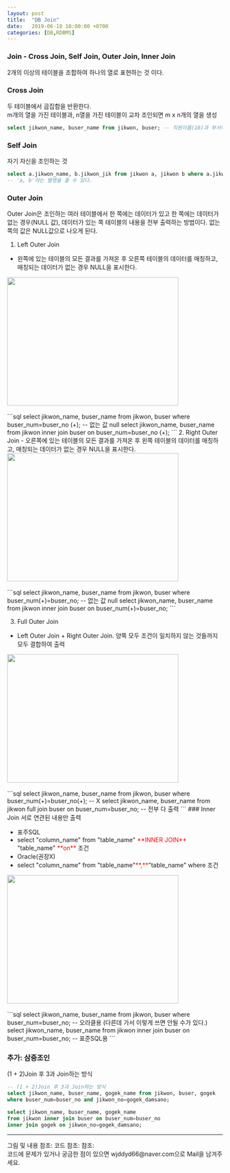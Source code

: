 ```yaml
---
layout: post
title:  "DB Join"
date:   2019-06-18 10:00:00 +0700
categories: [DB,RDBMS]
---
```


###  Join - Cross Join, Self Join, Outer Join, Inner Join
2개의 이상의 테이블을 조합하여 하나의 열로 표현하는 것 이다.

###  Cross Join  
두 테이블에서 곱집합을 반환한다.  
m개의 열을 가진 테이블과, n열을 가진 테이블이 교차 조인되면 m x n개의 열을 생성  
```sql
select jikwon_name, buser_name from jikwon, buser; -- 직원이름(16)과 부서이름(4)이 1:1 대응. 16*4 = 64개.
```

###  Self Join
자기 자신을 조인하는 것
```sql
select a.jikwon_name, b.jikwon_jik from jikwon a, jikwon b where a.jikwon_no=b.jikwon_no; 
-- 'a, b'라는 별명을 줄 수 있다.
```
###  Outer Join
Outer Join은 조인하는 여러 테이블에서 한 쪽에는 데이터가 있고 한 쪽에는 데이터가 없는 경우(NULL 값), 데이터가 있는 쪽 테이블의 내용을 전부 출력하는 방법이다. 없는 쪽의 값은 NULL값으로 나오게 된다.  
1. Left Outer Join
 - 왼쪽에 있는 테이블의 모든 결과를 가져온 후 오른쪽 테이블의 데이터를 매칭하고, 매칭되는 데이터가 없는 경우 NULL을 표시한다.  
<div><img src="https://t1.daumcdn.net/cfile/tistory/224EFA4656EF49B309" height="300" width="400" /></div><br>
```sql
select jikwon_name, buser_name from jikwon, buser where buser_num=buser_no (+); 
-- 없는 값 null
select jikwon_name, buser_name from jikwon inner join buser on buser_num=buser_no (+); 
```
2. Right Outer Join
 - 오른쪽에 있는 테이블의 모든 결과를 가져온 후 왼쪽 테이블의 데이터를 매칭하고, 매칭되는 데이터가 없는 경우 NULL을 표시한다.  
<div><img src="https://t1.daumcdn.net/cfile/tistory/2418A25056EF4BA912" height="300" width="400" /></div><br>
```sql
select jikwon_name, buser_name from jikwon, buser where buser_num(+)=buser_no; 
-- 없는 값 null
select jikwon_name, buser_name from jikwon inner join buser on buser_num(+)=buser_no;
```

3. Full Outer Join
 - Left Outer Join + Right Outer Join. 양쪽 모두 조건이 일치하지 않는 것들까지 모두 결합하여 출력  
<div><img src="https://t1.daumcdn.net/cfile/tistory/232EF54356EF4DA123" height="300" width="400" /></div><br>
```sql
select jikwon_name, buser_name from jikwon, buser where buser_num(+)=buser_no(+); -- X
select jikwon_name, buser_name from jikwon full join buser on buser_num=buser_no; 
-- 전부 다 출력
```
###  Inner Join
서로 연관된 내용만 출력  
<ul>
<li>표주SQL</li>  
<li>select "column_name" from "table_name" <span style ="color: red">**INNER  JOIN**</span> "table_name" <span style ="color: red">**on**</span> 조건</li>
<li>Oracle(권장X)</li>
<li>select "column_name" from "table_name"<span style ="color: red">**,**</span>"table_name" where 조건</li>
</ul>
<div><img src="https://t1.daumcdn.net/cfile/tistory/251A374456EB994D13" height="300" width="400" /></div><br>
```sql
select jikwon_name, buser_name from jikwon, buser where buser_num=buser_no; 
-- 오라클용 (다른데 가서 이렇게 쓰면 안될 수가 있다.)
select jikwon_name, buser_name from jikwon inner join buser on buser_num=buser_no; 
-- 표준SQL용
```

###  추가: 삼중조인
(1 + 2)Join 후 3과 Join하는 방식  
```sql
-- (1 + 2)Join 후 3과 Join하는 방식
select jikwon_name, buser_name, gogek_name from jikwon, buser, gogek
where buser_num=buser_no and jikwon_no=gogek_damsano;

select jikwon_name, buser_name, gogek_name 
from jikwon inner join buser on buser_num=buser_no 
inner join gogek on jikwon_no=gogek_damsano;
```
<hr>
그림 및 내용 참조: <https://clairdelunes.tistory.com/22>
코드 참조:<https://blog.naver.com/mint3081/221450743145>
참조: <https://github.com/wjddyd66/DB/tree/master/Join><br>
코드에 문제가 있거나 궁금한 점이 있으면 wjddyd66@naver.com으로  Mail을 남겨주세요.